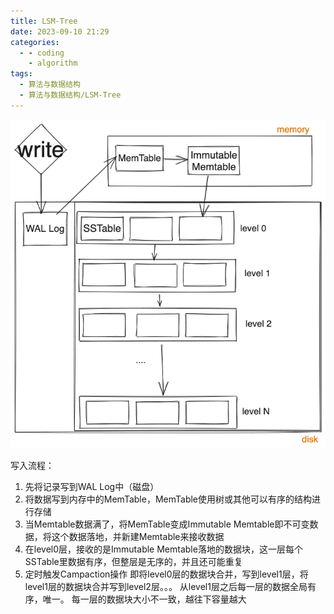 ```yaml
---
title: LSM-Tree
date: 2023-09-10 21:29
categories:
  - - coding
    - algorithm
tags:
  - 算法与数据结构
  - 算法与数据结构/LSM-Tree
---
```


![](https://raw.githubusercontent.com/liunaijie/images/master/202309112128645.png)


写入流程：
1. 先将记录写到WAL Log中（磁盘）
2. 将数据写到内存中的MemTable，MemTable使用树或其他可以有序的结构进行存储
3. 当Memtable数据满了，将MemTable变成Immutable Memtable即不可变数据，将这个数据落地，并新建Memtable来接收数据
4. 在level0层，接收的是Immutable Memtable落地的数据块，这一层每个SSTable里数据有序，但整层是无序的，并且还可能重复
5. 定时触发Campaction操作
    即将level0层的数据块合并，写到level1层，将level1层的数据块合并写到level2层。。。
    从level1层之后每一层的数据全局有序，唯一。
    每一层的数据块大小不一致，越往下容量越大
